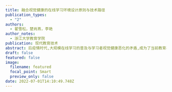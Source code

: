 ```yaml
---
title: 融合视觉健康的在线学习环境设计原则与技术路径
publication_types:
  - "2"
authors:
  - 翟雪松，楚肖燕，李艳
author_notes:
  - 浙江大学教育学院
publication: 现代教育技术
abstract: 后疫情时代,大规模在线学习的普及与学习者视觉健康恶化的矛盾,成为了当前教育界亟待破解的难题。基于对视觉健康相关理论的分析,文章从非侵入性视角提出解决在线学习环境中的视觉健康问题。在此基础上,文章探索了融合视觉健康的在线学习环境建设原则,主要包括双交叉光环境设计原则和媒体刺激视觉训练原则,以指导在线学习环境中视觉健康问题的解决。按照此原则,文章提出了融合视觉健康的在线学习环境技术路径,即进行基于眼动数据的视觉健康诊断和基于媒体表征调节的视觉训练,并分别从算法实现的角度进行了技术分析。文章的研究旨在从理论上扩展多媒体学习认知理论在视觉健康维度的理论基础,并在实践上为探索融入视觉健康的在线学习环境设计提供可靠的技术方案。
draft: false
featured: false
image:
  filename: featured
  focal_point: Smart
  preview_only: false
date: 2022-07-01T14:10:49.748Z
---
```

